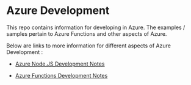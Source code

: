 # Azure Development
This repo contains information for developing in Azure.  The examples / samples pertain to Azure Functions and other aspects of Azure.  

Below are links to more information for different aspects of Azure Development : 

* [Azure Node.JS Development Notes](./AzureNodeJSDevelopment.md)

* [Azure Functions Development Notes](./AzureFunctionsDevelopment.md)

